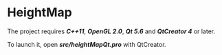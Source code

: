 # HeightMap

The project requires ***C++11***, ***OpenGL 2.0***, ***Qt 5.6*** and ***QtCreator 4*** or later.

To launch it, open ***src/heightMapQt.pro*** with QtCreator.
